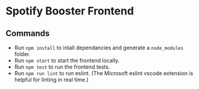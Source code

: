 # Spotify Booster Frontend

## Commands
- Run `npm install` to intall dependancies and generate a `node_modules` folder.
- Run `npm start` to start the frontend locally.
- Run `npm test` to run the frontend tests.
- Run `npm run lint` to run eslint. (The Microsoft eslint vscode extension is helpful for linting in real time.)